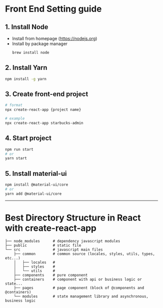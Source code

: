# Front End Setting guide

## 1. Install Node

- Install from homepage (https://nodejs.org)
- Install by package manager
  ```bash
  brew install node
  ```

## 2. Install Yarn

```bash
npm install -g yarn
```

## 3. Create front-end project

```bash
# format
npx create-react-app {project name}

# example
npx create-react-app starbucks-admin
```

## 4. Start project

```bash
npm run start
# or
yarn start
```

## 5. Install material-ui

```bash
npm install @material-ui/core
# or
yarn add @material-ui/core
```

---

# Best Directory Structure in React with create-react-app

```text
├── node_modules      # dependency javascript modules
├── public            # static file
└── src               # javascript main files
    ├── common        # common source (locales, styles, utils, types, etc...)
    │   ├── locales   #
    │   ├── styles    #
    │   └── utils     #
    ├── components    # pure component
    ├── containers    # component with api or business logic or state...
    ├── pages         # page component (block of @components and @containers)
    └── modules       # state management library and asynchronous, business logic
```
